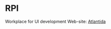 # RPI
Workplace for UI development 
Web-site: [Atlantida](https://KaShTaN27.github.io/RPI/blob/secondSection/atlantida.html)

